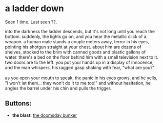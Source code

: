 # a ladder down

Seen 1 time. Last seen ??.

into the darkness the ladder descends, but it's not long until you reach the bottom. suddenly, the lights go on, and you hear the metallic click of a weapon. a human male stands a couple meters away, terror in his eyes, pointing his shotgun straight at your chest. about him are dozens of shelves, stocked to the brim with canned goods and plastic gallons of water. there's a bed on the floor behind him with a small television next to it. two doors are to the left. you put your hands up in a display of innocence, and the man whispers, his ragged gasp shaking with fear, "what are you?"<br /><br />as you open your mouth to speak, the panic in his eyes grows, and he yells, "i won't let them... they won't do it to me too!" and without hesitation, he angles the barrel under his chin and pulls the trigger.

## Buttons:

- **the blast**: [the doomsday bunker](the-doomsday-bunker-kmepfl.md)